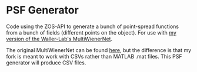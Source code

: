 # PSF Generator
Code using the ZOS-API to generate a bunch of point-spread functions from a bunch of fields (different points on the object).
For use with [my version of the Waller-Lab's MultiWienerNet](https://github.com/DanielShteinbok/MultiWienerNet).

The original MultiWienerNet can be found [here](https://github.com/Waller-Lab/MultiWienerNet), but the difference is that
my fork is meant to work with CSVs rather than MATLAB .mat files. This PSF generator will produce CSV files.
